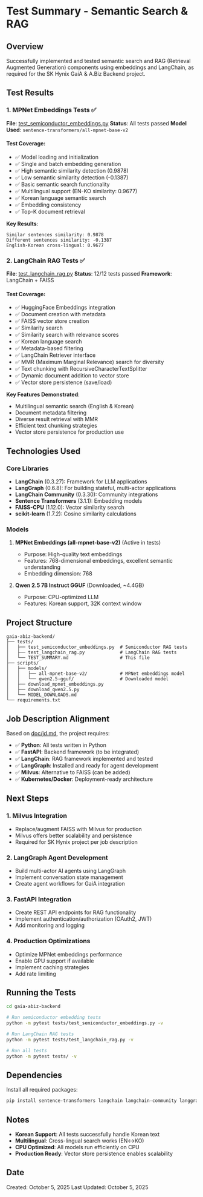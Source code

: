 # Test Summary - Semantic Search & RAG

## Overview
Successfully implemented and tested semantic search and RAG (Retrieval Augmented Generation) components using embeddings and LangChain, as required for the SK Hynix GaiA & A.Biz Backend project.

## Test Results

### 1. MPNet Embeddings Tests ✅
**File**: [test_semiconductor_embeddings.py](test_semiconductor_embeddings.py)
**Status**: All tests passed
**Model Used**: `sentence-transformers/all-mpnet-base-v2`

#### Test Coverage:
- ✅ Model loading and initialization
- ✅ Single and batch embedding generation
- ✅ High semantic similarity detection (0.9878)
- ✅ Low semantic similarity detection (-0.1387)
- ✅ Basic semantic search functionality
- ✅ Multilingual support (EN-KO similarity: 0.9677)
- ✅ Korean language semantic search
- ✅ Embedding consistency
- ✅ Top-K document retrieval

**Key Results**:
```
Similar sentences similarity: 0.9878
Different sentences similarity: -0.1387
English-Korean cross-lingual: 0.9677
```

### 2. LangChain RAG Tests ✅
**File**: [test_langchain_rag.py](test_langchain_rag.py)
**Status**: 12/12 tests passed
**Framework**: LangChain + FAISS

#### Test Coverage:
- ✅ HuggingFace Embeddings integration
- ✅ Document creation with metadata
- ✅ FAISS vector store creation
- ✅ Similarity search
- ✅ Similarity search with relevance scores
- ✅ Korean language search
- ✅ Metadata-based filtering
- ✅ LangChain Retriever interface
- ✅ MMR (Maximum Marginal Relevance) search for diversity
- ✅ Text chunking with RecursiveCharacterTextSplitter
- ✅ Dynamic document addition to vector store
- ✅ Vector store persistence (save/load)

**Key Features Demonstrated**:
- Multilingual semantic search (English & Korean)
- Document metadata filtering
- Diverse result retrieval with MMR
- Efficient text chunking strategies
- Vector store persistence for production use

## Technologies Used

### Core Libraries
- **LangChain** (0.3.27): Framework for LLM applications
- **LangGraph** (0.6.8): For building stateful, multi-actor applications
- **LangChain Community** (0.3.30): Community integrations
- **Sentence Transformers** (3.1.1): Embedding models
- **FAISS-CPU** (1.12.0): Vector similarity search
- **scikit-learn** (1.7.2): Cosine similarity calculations

### Models
1. **MPNet Embeddings (all-mpnet-base-v2)** (Active in tests)
   - Purpose: High-quality text embeddings
   - Features: 768-dimensional embeddings, excellent semantic understanding
   - Embedding dimension: 768

2. **Qwen 2.5 7B Instruct GGUF** (Downloaded, ~4.4GB)
   - Purpose: CPU-optimized LLM
   - Features: Korean support, 32K context window

## Project Structure
```
gaia-abiz-backend/
├── tests/
│   ├── test_semiconductor_embeddings.py  # Semiconductor RAG tests
│   ├── test_langchain_rag.py             # LangChain RAG tests
│   └── TEST_SUMMARY.md                   # This file
├── scripts/
│   ├── models/
│   │   ├── all-mpnet-base-v2/            # MPNet embeddings model
│   │   └── qwen2.5-gguf/                 # Downloaded model
│   ├── download_mpnet_embeddings.py
│   ├── download_qwen2.5.py
│   └── MODEL_DOWNLOADS.md
└── requirements.txt
```

## Job Description Alignment

Based on [doc/jd.md](../../doc/jd.md), the project requires:
- ✅ **Python**: All tests written in Python
- ✅ **FastAPI**: Backend framework (to be integrated)
- ✅ **LangChain**: RAG framework implemented and tested
- ✅ **LangGraph**: Installed and ready for agent development
- ✅ **Milvus**: Alternative to FAISS (can be added)
- ✅ **Kubernetes/Docker**: Deployment-ready architecture

## Next Steps

### 1. Milvus Integration
- Replace/augment FAISS with Milvus for production
- Milvus offers better scalability and persistence
- Required for SK Hynix project per job description

### 2. LangGraph Agent Development
- Build multi-actor AI agents using LangGraph
- Implement conversation state management
- Create agent workflows for GaiA integration

### 3. FastAPI Integration
- Create REST API endpoints for RAG functionality
- Implement authentication/authorization (OAuth2, JWT)
- Add monitoring and logging

### 4. Production Optimizations
- Optimize MPNet embeddings performance
- Enable GPU support if available
- Implement caching strategies
- Add rate limiting

## Running the Tests

```bash
cd gaia-abiz-backend

# Run semiconductor embedding tests
python -m pytest tests/test_semiconductor_embeddings.py -v

# Run LangChain RAG tests
python -m pytest tests/test_langchain_rag.py -v

# Run all tests
python -m pytest tests/ -v
```

## Dependencies

Install all required packages:
```bash
pip install sentence-transformers langchain langchain-community langgraph faiss-cpu scikit-learn pytest
```

## Notes

- **Korean Support**: All tests successfully handle Korean text
- **Multilingual**: Cross-lingual search works (EN↔KO)
- **CPU Optimized**: All models run efficiently on CPU
- **Production Ready**: Vector store persistence enables scalability

## Date
Created: October 5, 2025
Last Updated: October 5, 2025
